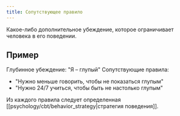 ```yaml
---
title: Сопутствующее правило
---
```

Какое-либо дополнительное убеждение, которое ограничивает человека в его поведении.

## Пример
Глубинное убеждение: "Я – глупый"
Сопутствующие правила:
- "Нужно меньше говорить, чтобы не показаться глупым"
- "Нужно 24/7 учиться, чтобы быть не настолько глупым"

Из каждого правила следует определенная [[psychology/cbt/behavior_strategy|стратегия поведения]].